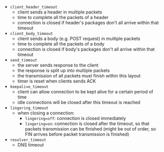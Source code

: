 - `client_header_timeout`
    - client sends a header in multiple packets
    - time to complete all the packets of a header
    - connection is closed if header's packages don't all arrive within that timeout
- `client_body_timeout`
    - client sends a body (e.g. POST request) in multiple packets
    - time to complete all the packets of a body
    - connection is closed if body's packages don't all arrive within that timeout
- `send_timeout`
    - the server sends response to the client
    - the response is split up into multiple packets
    - the transmission of all packets must finish within this layout
    - timer is reset when clients sends ACK
- `keepalive_timeout`
    - client can allow connection to be kept alive for a certain period of time
    - idle connections will be closed after this timeout is reached
- `lingering_timeout`
    - when closing a connection:
        - `lingering=off`: connection is closed immediately
        - `lingering=on`: connection is closed after the timeout, so that
          packets transmission can be finished (might be out of order, so FIN
          arrives before packet transmission is finished)
- `resolver_timeout`
    - DNS timeout
